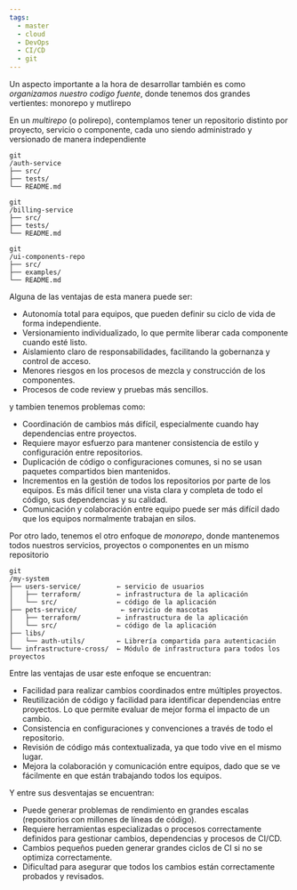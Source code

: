 ```yaml
---
tags:
  - master
  - cloud
  - DevOps
  - CI/CD
  - git
---
```

Un aspecto importante a la hora de desarrollar también es como *organizamos nuestro codigo fuente*, donde tenemos dos grandes vertientes: monorepo y mutlirepo

En un *multirepo* (o polirepo), contemplamos tener un repositorio distinto por proyecto, servicio o componente, cada uno siendo administrado y versionado de manera independiente

```
git
/auth-service
├── src/
├── tests/
└── README.md

git
/billing-service
├── src/
├── tests/
└── README.md

git
/ui-components-repo
├── src/
├── examples/
└── README.md
```

Alguna de las ventajas de esta manera puede ser:
- Autonomía total para equipos, que pueden definir su ciclo de vida de forma independiente.
- Versionamiento individualizado, lo que permite liberar cada componente cuando esté listo.
- Aislamiento claro de responsabilidades, facilitando la gobernanza y control de acceso.
- Menores riesgos en los procesos de mezcla y construcción de los componentes.
- Procesos de code review y pruebas más sencillos.

y tambien tenemos problemas como:
- Coordinación de cambios más difícil, especialmente cuando hay dependencias entre proyectos.
- Requiere mayor esfuerzo para mantener consistencia de estilo y configuración entre repositorios.
- Duplicación de código o configuraciones comunes, si no se usan paquetes compartidos bien mantenidos.
- Incrementos en la gestión de todos los repositorios por parte de los equipos. Es más difícil tener una vista clara y completa de todo el código, sus dependencias y su calidad.
- Comunicación y colaboración entre equipo puede ser más difícil dado que los equipos normalmente trabajan en silos.

Por otro lado, tenemos el otro enfoque de *monorepo*, donde mantenemos todos nuestros servicios, proyectos o componentes en un mismo repositorio

```
git
/my-system
├── users-service/         ← servicio de usuarios
│   ├── terraform/         ← infrastructura de la aplicación
│   └── src/               ← código de la aplicación
├── pets-service/           ← servicio de mascotas
│   ├── terraform/         ← infrastructura de la aplicación
│   └── src/               ← código de la aplicación
├── libs/
│   └── auth-utils/        ← Librería compartida para autenticación
└── infrastructure-cross/  ← Módulo de infrastructura para todos los proyectos

```

Entre las ventajas de usar este enfoque se encuentran:
- Facilidad para realizar cambios coordinados entre múltiples proyectos.
- Reutilización de código y facilidad para identificar dependencias entre proyectos. Lo que permite evaluar de mejor forma el impacto de un cambio.
- Consistencia en configuraciones y convenciones a través de todo el repositorio.
- Revisión de código más contextualizada, ya que todo vive en el mismo lugar.
- Mejora la colaboración y comunicación entre equipos, dado que se ve fácilmente en que están trabajando todos los equipos.

Y entre sus desventajas se encuentran:
- Puede generar problemas de rendimiento en grandes escalas (repositorios con millones de líneas de código).
- Requiere herramientas especializadas o procesos correctamente definidos para gestionar cambios, dependencias y procesos de CI/CD.
- Cambios pequeños pueden generar grandes ciclos de CI si no se optimiza correctamente.
- Dificultad para asegurar que todos los cambios están correctamente probados y revisados.